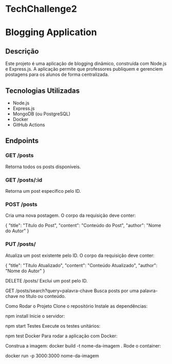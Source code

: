 ﻿# TechChallenge2

# Blogging Application

## Descrição
Este projeto é uma aplicação de blogging dinâmico, construída com Node.js e Express.js. A aplicação permite que professores publiquem e gerenciem postagens para os alunos de forma centralizada.

## Tecnologias Utilizadas
- Node.js
- Express.js
- MongoDB (ou PostgreSQL)
- Docker
- GitHub Actions

## Endpoints

### GET /posts
Retorna todos os posts disponíveis.

### GET /posts/:id
Retorna um post específico pelo ID.

### POST /posts
Cria uma nova postagem. O corpo da requisição deve conter:

{
  "title": "Título do Post",
  "content": "Conteúdo do Post",
  "author": "Nome do Autor"
}

### PUT /posts/
Atualiza um post existente pelo ID. O corpo da requisição deve conter:

{
  "title": "Título Atualizado",
  "content": "Conteúdo Atualizado",
  "author": "Nome do Autor"
}

DELETE /posts/
Exclui um post pelo ID.

GET /posts/search?query=palavra-chave
Busca posts por uma palavra-chave no título ou conteúdo.

Como Rodar o Projeto
Clone o repositório
Instale as dependências:

npm install
Inicie o servidor:

npm start
Testes
Execute os testes unitários:

npm test
Docker
Para rodar a aplicação com Docker:

Construa a imagem:
docker build -t nome-da-imagem .
Rode o container:

docker run -p 3000:3000 nome-da-imagem
